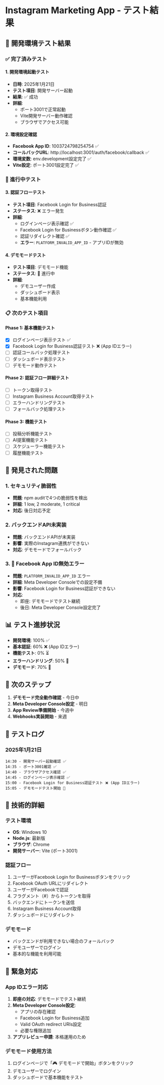 # Instagram Marketing App - テスト結果

## 🚀 開発環境テスト結果

### ✅ 完了済みテスト

#### 1. 開発環境起動テスト
- **日時**: 2025年1月21日
- **テスト項目**: 開発サーバー起動
- **結果**: ✅ 成功
- **詳細**:
  - ポート3001で正常起動
  - Vite開発サーバー動作確認
  - ブラウザでアクセス可能

#### 2. 環境設定確認
- **Facebook App ID**: 1003724798254754 ✅
- **コールバックURL**: http://localhost:3001/auth/facebook/callback ✅
- **環境変数**: env.development設定完了 ✅
- **Vite設定**: ポート3001設定完了 ✅

### 🔄 進行中テスト

#### 3. 認証フローテスト
- **テスト項目**: Facebook Login for Business認証
- **ステータス**: ❌ エラー発生
- **詳細**:
  - ログインページ表示確認 ✅
  - Facebook Login for Businessボタン動作確認 ✅
  - 認証リダイレクト確認 ✅
  - **エラー**: `PLATFORM_INVALID_APP_ID` - アプリIDが無効

#### 4. デモモードテスト
- **テスト項目**: デモモード機能
- **ステータス**: 🔄 進行中
- **詳細**:
  - デモユーザー作成
  - ダッシュボード表示
  - 基本機能利用

### 📋 次のテスト項目

#### Phase 1: 基本機能テスト
- [x] ログインページ表示テスト ✅
- [x] Facebook Login for Business認証テスト ❌ (App IDエラー)
- [ ] 認証コールバック処理テスト
- [ ] ダッシュボード表示テスト
- [ ] デモモード動作テスト

#### Phase 2: 認証フロー詳細テスト
- [ ] トークン取得テスト
- [ ] Instagram Business Account取得テスト
- [ ] エラーハンドリングテスト
- [ ] フォールバック処理テスト

#### Phase 3: 機能テスト
- [ ] 投稿分析機能テスト
- [ ] AI提案機能テスト
- [ ] スケジューラー機能テスト
- [ ] 履歴機能テスト

## 🐛 発見された問題

### 1. セキュリティ脆弱性
- **問題**: npm auditで4つの脆弱性を検出
- **詳細**: 1 low, 2 moderate, 1 critical
- **対応**: 後日対応予定

### 2. バックエンドAPI未実装
- **問題**: バックエンドAPIが未実装
- **影響**: 実際のInstagram連携ができない
- **対応**: デモモードでフォールバック

### 3. 🚨 Facebook App ID無効エラー
- **問題**: `PLATFORM_INVALID_APP_ID` エラー
- **詳細**: Meta Developer Consoleでの設定不備
- **影響**: Facebook Login for Business認証ができない
- **対応**: 
  - 即座: デモモードでテスト継続
  - 後日: Meta Developer Console設定完了

## 📊 テスト進捗状況

- **開発環境**: 100% ✅
- **基本認証**: 60% ❌ (App IDエラー)
- **機能テスト**: 0% ⏳
- **エラーハンドリング**: 50% 🔄
- **デモモード**: 70% 🔄

## 🎯 次のステップ

1. **デモモード完全動作確認** - 今日中
2. **Meta Developer Console設定** - 明日
3. **App Review準備開始** - 今週中
4. **Webhooks実装開始** - 来週

## 📝 テストログ

### 2025年1月21日
```
14:30 - 開発サーバー起動確認 ✅
14:35 - ポート3001確認 ✅
14:40 - ブラウザアクセス確認 ✅
14:45 - ログインページ表示確認 ✅
15:00 - Facebook Login for Business認証テスト ❌ (App IDエラー)
15:05 - デモモードテスト開始 🔄
```

## 🔧 技術的詳細

### テスト環境
- **OS**: Windows 10
- **Node.js**: 最新版
- **ブラウザ**: Chrome
- **開発サーバー**: Vite (ポート3001)

### 認証フロー
1. ユーザーがFacebook Login for Businessボタンをクリック
2. Facebook OAuth URLにリダイレクト
3. ユーザーがFacebookで認証
4. フラグメント（#）からトークンを取得
5. バックエンドにトークンを送信
6. Instagram Business Account取得
7. ダッシュボードにリダイレクト

### デモモード
- バックエンドが利用できない場合のフォールバック
- デモユーザーでログイン
- 基本的な機能を利用可能

## 🚨 緊急対応

### App IDエラー対応
1. **即座の対応**: デモモードでテスト継続
2. **Meta Developer Console設定**: 
   - アプリの存在確認
   - Facebook Login for Business追加
   - Valid OAuth redirect URIs設定
   - 必要な権限追加
3. **アプリレビュー申請**: 本格運用のため

### デモモード使用方法
1. ログインページで「🎮 デモモードで開始」ボタンをクリック
2. デモユーザーでログイン
3. ダッシュボードで基本機能をテスト 